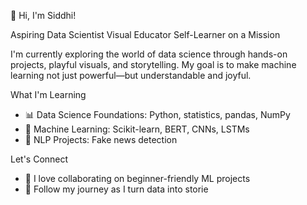 👋 Hi, I'm Siddhi!

Aspiring Data Scientist  Visual Educator  Self-Learner on a Mission

I'm currently exploring the world of data science through hands-on projects, playful visuals, and storytelling. My goal is to make machine learning not just powerful—but understandable and joyful.

 What I'm Learning
- 📊 Data Science Foundations: Python, statistics, pandas, NumPy
- 🤖 Machine Learning: Scikit-learn, BERT, CNNs, LSTMs
- 🧠 NLP Projects: Fake news detection
  
 Let's Connect
- 💬 I love collaborating on beginner-friendly ML projects
- 🧵 Follow my journey as I turn data into storie


<!--
**Siddhi-Kat/Siddhi-Kat** is a ✨ _special_ ✨ repository because its `README.md` (this file) appears on your GitHub profile.

Here are some ideas to get you started:

- 🔭 I’m currently working on ...
- 🌱 I’m currently learning ...
- 👯 I’m looking to collaborate on ...
- 🤔 I’m looking for help with ...
- 💬 Ask me about ...
- 📫 How to reach me: ...
- 😄 Pronouns: ...
- ⚡ Fun fact: ...
-->
